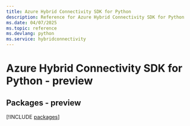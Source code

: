 ```yaml
---
title: Azure Hybrid Connectivity SDK for Python
description: Reference for Azure Hybrid Connectivity SDK for Python
ms.date: 04/07/2025
ms.topic: reference
ms.devlang: python
ms.service: hybridconnectivity
---
```

# Azure Hybrid Connectivity SDK for Python - preview
## Packages - preview
[!INCLUDE [packages](hybrid-connectivity-index.md)]